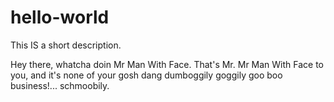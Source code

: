 # hello-world
This IS a short description.

Hey there, whatcha doin Mr Man With Face.
That's Mr. Mr Man With Face to you, and it's none of your gosh dang dumboggily goggily goo boo business!... schmoobily.
